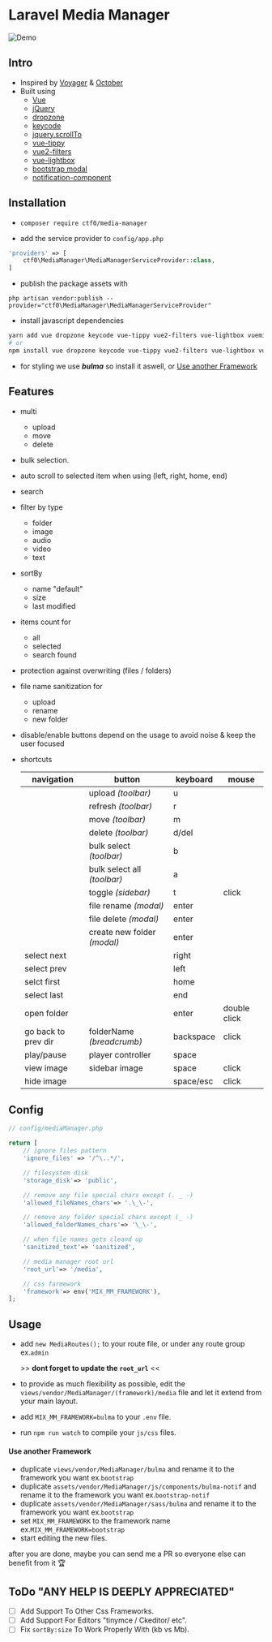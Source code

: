 # Laravel Media Manager

![Demo](./demo.jpg)

## Intro

- Inspired by [Voyager](https://github.com/the-control-group/voyager) & [October](https://github.com/octobercms/october)
- Built using
    + [Vue](https://vuejs.org/)
    + [jQuery](https://jquery.com/)
    + [dropzone](http://www.dropzonejs.com/)
    + [keycode](https://github.com/timoxley/keycode)
    + [jquery.scrollTo](https://github.com/flesler/jquery.scrollTo)
    + [vue-tippy](https://github.com/KABBOUCHI/vue-tippy)
    + [vue2-filters](https://github.com/freearhey/vue2-filters)
    + [vue-lightbox](https://github.com/phecko/vue-lightbox)
    + [bootstrap modal](http://getbootstrap.com/javascript/#modals)
    + [notification-component](https://github.com/ctf0/Notification-Component)

## Installation

- `composer require ctf0/media-manager`

- add the service provider to `config/app.php`

```php
'providers' => [
    ctf0\MediaManager\MediaManagerServiceProvider::class,
]
```

- publish the package assets with

`php artisan vendor:publish --provider="ctf0\MediaManager\MediaManagerServiceProvider"`

- install javascript dependencies

```bash
yarn add vue dropzone keycode vue-tippy vue2-filters vue-lightbox vuemit
# or
npm install vue dropzone keycode vue-tippy vue2-filters vue-lightbox vuemit
```

- for styling we use ***bulma*** so install it aswell, or [Use another Framework](#use-another-framework)

## Features

- multi
    - upload
    - move
    - delete
- bulk selection.
- auto scroll to selected item when using (left, right, home, end)
- search
- filter by type
    + folder
    + image
    + audio
    + video
    + text
- sortBy
    + name "default"
    + size
    + last modified
- items count for
    + all
    + selected
    + search found
- protection against overwriting (files / folders)
- file name sanitization for
    + upload
    + rename
    + new folder
- disable/enable buttons depend on the usage to avoid noise & keep the user focused
- shortcuts

    |      navigation     |            button           |  keyboard |    mouse     |
    |---------------------|-----------------------------|-----------|--------------|
    |                     | upload *(toolbar)*          | u         |              |
    |                     | refresh *(toolbar)*         | r         |              |
    |                     | move *(toolbar)*            | m         |              |
    |                     | delete *(toolbar)*          | d/del     |              |
    |                     | bulk select *(toolbar)*     | b         |              |
    |                     | bulk select all *(toolbar)* | a         |              |
    |                     | toggle *(sidebar)*          | t         | click        |
    |                     | file rename *(modal)*       | enter     |              |
    |                     | file delete *(modal)*       | enter     |              |
    |                     | create new folder *(modal)* | enter     |              |
    | select next         |                             | right     |              |
    | select prev         |                             | left      |              |
    | selct first         |                             | home      |              |
    | select last         |                             | end       |              |
    | open folder         |                             | enter     | double click |
    | go back to prev dir | folderName *(breadcrumb)*   | backspace | click        |
    | play/pause          | player controller           | space     |              |
    | view image          | sidebar image               | space     | click        |
    | hide image          |                             | space/esc | click        |

## Config

```php
// config/mediaManager.php

return [
    // ignore files pattern
    'ignore_files' => '/^\..*/',

    // filesystem disk
    'storage_disk'=> 'public',

    // remove any file special chars except (. _ -)
    'allowed_fileNames_chars'=> '.\_\-',

    // remove any folder special chars except (_ -)
    'allowed_folderNames_chars'=> '\_\-',

    // when file names gets cleand up
    'sanitized_text'=> 'sanitized',

    // media manager root url
    'root_url'=> '/media',

    // css farmework
    'framework'=> env('MIX_MM_FRAMEWORK'),
];
```

## Usage

- add `new MediaRoutes();` to your route file, or under any route group ex.`admin`

    \>\> **dont forget to update the `root_url`** <<

- to provide as much flexibility as possible, edit the `views/vendor/MediaManager/(framework)/media` file and let it extend from your main layout.
- add `MIX_MM_FRAMEWORK=bulma` to your `.env` file.
- run `npm run watch` to compile your `js/css` files.

#### Use another Framework

- duplicate `views/vendor/MediaManager/bulma` and rename it to the framework you want ex.`bootstrap`
- duplicate `assets/vendor/MediaManager/js/components/bulma-notif` and rename it to the framework you want ex.`bootstrap-notif`
- duplicate `assets/vendor/MediaManager/sass/bulma` and rename it to the framework you want ex.`bootstrap`
- set `MIX_MM_FRAMEWORK` to the framework name ex.`MIX_MM_FRAMEWORK=bootstrap`
- start editing the new files.

after you are done, maybe you can send me a PR so everyone else can benefit from it :trophy:

## ToDo "ANY HELP IS DEEPLY APPRECIATED"

* [ ] Add Support To Other Css Frameworks.
* [ ] Add Support For Editors "tinymce / Ckeditor/ etc".
* [ ] Fix `sortBy:size` To Work Properly With (kb vs Mb).
